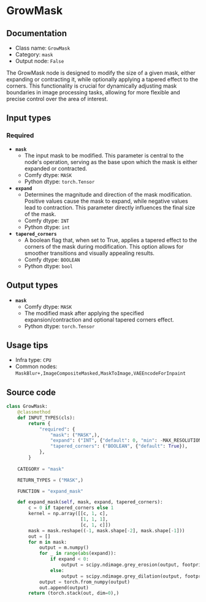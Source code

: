 # GrowMask
## Documentation
- Class name: `GrowMask`
- Category: `mask`
- Output node: `False`

The GrowMask node is designed to modify the size of a given mask, either expanding or contracting it, while optionally applying a tapered effect to the corners. This functionality is crucial for dynamically adjusting mask boundaries in image processing tasks, allowing for more flexible and precise control over the area of interest.
## Input types
### Required
- **`mask`**
    - The input mask to be modified. This parameter is central to the node's operation, serving as the base upon which the mask is either expanded or contracted.
    - Comfy dtype: `MASK`
    - Python dtype: `torch.Tensor`
- **`expand`**
    - Determines the magnitude and direction of the mask modification. Positive values cause the mask to expand, while negative values lead to contraction. This parameter directly influences the final size of the mask.
    - Comfy dtype: `INT`
    - Python dtype: `int`
- **`tapered_corners`**
    - A boolean flag that, when set to True, applies a tapered effect to the corners of the mask during modification. This option allows for smoother transitions and visually appealing results.
    - Comfy dtype: `BOOLEAN`
    - Python dtype: `bool`
## Output types
- **`mask`**
    - Comfy dtype: `MASK`
    - The modified mask after applying the specified expansion/contraction and optional tapered corners effect.
    - Python dtype: `torch.Tensor`
## Usage tips
- Infra type: `CPU`
- Common nodes: `MaskBlur+,ImageCompositeMasked,MaskToImage,VAEEncodeForInpaint`


## Source code
```python
class GrowMask:
    @classmethod
    def INPUT_TYPES(cls):
        return {
            "required": {
                "mask": ("MASK",),
                "expand": ("INT", {"default": 0, "min": -MAX_RESOLUTION, "max": MAX_RESOLUTION, "step": 1}),
                "tapered_corners": ("BOOLEAN", {"default": True}),
            },
        }
    
    CATEGORY = "mask"

    RETURN_TYPES = ("MASK",)

    FUNCTION = "expand_mask"

    def expand_mask(self, mask, expand, tapered_corners):
        c = 0 if tapered_corners else 1
        kernel = np.array([[c, 1, c],
                           [1, 1, 1],
                           [c, 1, c]])
        mask = mask.reshape((-1, mask.shape[-2], mask.shape[-1]))
        out = []
        for m in mask:
            output = m.numpy()
            for _ in range(abs(expand)):
                if expand < 0:
                    output = scipy.ndimage.grey_erosion(output, footprint=kernel)
                else:
                    output = scipy.ndimage.grey_dilation(output, footprint=kernel)
            output = torch.from_numpy(output)
            out.append(output)
        return (torch.stack(out, dim=0),)

```
